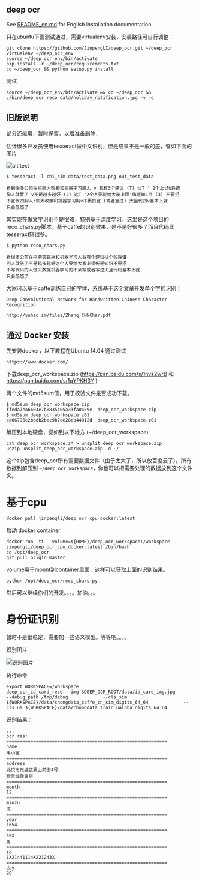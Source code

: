 
deep ocr
--------

See [README_en.md](README_en.md) for English installation documentation.

只在ubuntu下面测试通过，需要virtualenv安装，安装路径可自行调整：

```
git clone https://github.com/JinpengLI/deep_ocr.git ~/deep_ocr
virtualenv ~/deep_ocr_env
source ~/deep_ocr_env/bin/activate
pip install -r ~/deep_ocr/requirements.txt
cd ~/deep_ocr && python setup.py install
```

测试

```
source ~/deep_ocr_env/bin/activate && cd ~/deep_ocr && ./bin/deep_ocr_reco data/holiday_notification.jpg -v -d
```


旧版说明
--------

部分还能用，暂时保留，以后准备删除.

估计很多开发员使用tesseract做中文识别，但是结果不是一般的差，譬如下面的图片

![alt text](https://github.com/JinpengLI/deep_ocr/blob/master/data/test_data.png "需要识别文本")


```
$ tesseract -l chi_sim data/test_data.png out_test_data
```

```
看到恨多公司在招腭大改癫和机器字习胸人 v 我有3个建议 (T) 忧T ' 2个上t较靠遭
胸人就譬了 v不是越多越好 (2) 这T '2个人要能给大蒙上踝'倩邂知L目 (3) 不要招
不宣代四胸人:虹大改癫和机器字习胸v不裹目宣 (或者宣过) 大量代四v基本上就
只会忽悠了
```

其实现在做文字识别不是很难，特别基于深度学习，这里是这个项目的reco_chars.py脚本，基于caffe的识别效果，是不是好很多？而且代码比tesseract短很多。

```
$ python reco_chars.py
```

```
看很多公苘在招聘天数据和机器学习人我有个建议找个较靠谱
的人就够了不是越多越好这个人要给大家上课传递知识不要招
不写代码的人做天数据机器学习的不亲写或者写过天且代码基本上就
只会忽悠了
```

大家可以基于caffe训练自己的字体，系统基于这个文章开发单个字的识别：

```
Deep Convolutional Network for Handwritten Chinese Character Recognition

http://yuhao.im/files/Zhang_CNNChar.pdf

```

通过 Docker 安装
------------------------

先安装docker，以下教程在Ubuntu 14.04 通过测试

```
https://www.docker.com/
```

下载deep_ocr_workspace.zip (https://pan.baidu.com/s/1nvz2wrB 和 https://pan.baidu.com/s/1qYPKH3Y )

两个文件的md5sum值，用于校验文件是否成功下载。

```
$ md5sum deep_ocr_workspace.zip
ffeda7ea6604e7b8835c05a33fa0459e  deep_ocr_workspace.zip
$ md5sum deep_ocr_workspace.z01
ea66796c2bbdb2bec9b7ee28eb44012d  deep_ocr_workspace.z01
```

解压到本地硬盘，譬如到以下地方 (~/deep_ocr_workspace)

```
cat deep_ocr_workspace.z* > unsplit_deep_ocr_workspace.zip
unzip unsplit_deep_ocr_workspace.zip -d ~/
```

这个zip包含deep_ocr所有需要数据文件（由于太大了，所以放百度云了）。所有数据到解压到 `~/deep_ocr_workspace`，你也可以把需要处理的数据放到这个文件夹。

基于cpu
=======

```
docker pull jinpengli/deep_ocr_cpu_docker:latest
```

启动 docker container

```
docker run -ti --volume=${HOME}/deep_ocr_workspace:/workspace jinpengli/deep_ocr_cpu_docker:latest /bin/bash
cd /opt/deep_ocr
git pull origin master
```

volume用于mount到container里面，这样可以获取上面的识别结果。

```
python /opt/deep_ocr/reco_chars.py
```

然后可以继续你们的开发。。。。加油。。。

身份证识别
========

暂时不是很稳定，需要加一些语义模型。等等吧。。。。

识别图片

![识别图片](https://github.com/JinpengLI/deep_ocr/raw/master/data/id_card_img.jpg)


执行命令

```
export WORKSPACE=/workspace
deep_ocr_id_card_reco --img $DEEP_OCR_ROOT/data/id_card_img.jpg             --debug_path /tmp/debug             --cls_sim ${WORKSPACE}/data/chongdata_caffe_cn_sim_digits_64_64             --cls_ua ${WORKSPACE}/data/chongdata_train_ualpha_digits_64_64
```

识别结果：

```
...
ocr res:
============================================================
name
韦小宝
============================================================
address
北京市东城区累山前街4号
紫禁城敬事房
============================================================
month
12
============================================================
minzu
汉
============================================================
year
1654
============================================================
sex
男
============================================================
id
1X21441114X221243X
============================================================
day
20

```
